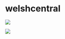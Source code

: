 # welshcentral

<img src="https://github-readme-stats.vercel.app/api?username=welshcentral&show_icons=true&theme=dark"/>

[![](https://img.shields.io/badge/linkedin-%230077B5.svg?style=for-the-badge&logo=linkedin)](https://www.linkedin.com/in/tomwelsh/)

